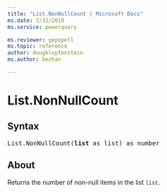```yaml
---
title: "List.NonNullCount | Microsoft Docs"
ms.date: 7/31/2019
ms.service: powerquery

ms.reviewer: gepopell
ms.topic: reference
author: dougklopfenstein
ms.author: bezhan

---
```

# List.NonNullCount

## Syntax

<pre>
List.NonNullCount(<b>list</b> as list) as number
</pre>
  
## About  
Returns the number of non-null items in the list `list`.
